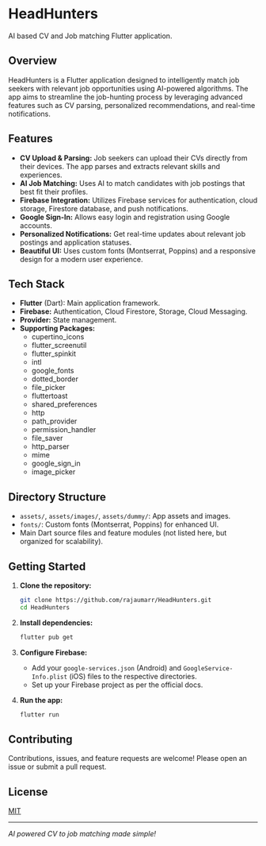 # HeadHunters

AI based CV and Job matching Flutter application.

## Overview

HeadHunters is a Flutter application designed to intelligently match job seekers with relevant job opportunities using AI-powered algorithms. The app aims to streamline the job-hunting process by leveraging advanced features such as CV parsing, personalized recommendations, and real-time notifications.

## Features

- **CV Upload & Parsing:** Job seekers can upload their CVs directly from their devices. The app parses and extracts relevant skills and experiences.
- **AI Job Matching:** Uses AI to match candidates with job postings that best fit their profiles.
- **Firebase Integration:** Utilizes Firebase services for authentication, cloud storage, Firestore database, and push notifications.
- **Google Sign-In:** Allows easy login and registration using Google accounts.
- **Personalized Notifications:** Get real-time updates about relevant job postings and application statuses.
- **Beautiful UI:** Uses custom fonts (Montserrat, Poppins) and a responsive design for a modern user experience.

## Tech Stack

- **Flutter** (Dart): Main application framework.
- **Firebase:** Authentication, Cloud Firestore, Storage, Cloud Messaging.
- **Provider:** State management.
- **Supporting Packages:** 
  - cupertino_icons
  - flutter_screenutil
  - flutter_spinkit
  - intl
  - google_fonts
  - dotted_border
  - file_picker
  - fluttertoast
  - shared_preferences
  - http
  - path_provider
  - permission_handler
  - file_saver
  - http_parser
  - mime
  - google_sign_in
  - image_picker

## Directory Structure

- `assets/`, `assets/images/`, `assets/dummy/`: App assets and images.
- `fonts/`: Custom fonts (Montserrat, Poppins) for enhanced UI.
- Main Dart source files and feature modules (not listed here, but organized for scalability).

## Getting Started

1. **Clone the repository:**
   ```bash
   git clone https://github.com/rajaumarr/HeadHunters.git
   cd HeadHunters
   ```

2. **Install dependencies:**
   ```bash
   flutter pub get
   ```

3. **Configure Firebase:**
   - Add your `google-services.json` (Android) and `GoogleService-Info.plist` (iOS) files to the respective directories.
   - Set up your Firebase project as per the official docs.

4. **Run the app:**
   ```bash
   flutter run
   ```

## Contributing

Contributions, issues, and feature requests are welcome! Please open an issue or submit a pull request.

## License

[MIT](LICENSE)

---

*AI powered CV to job matching made simple!*
